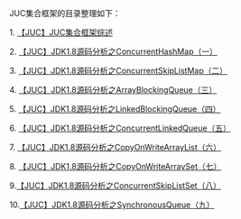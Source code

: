 JUC集合框架的目录整理如下：

1\. [【JUC】JUC集合框架综述](http://www.cnblogs.com/leesf456/p/5428630.html)

2\.
[【JUC】JDK1.8源码分析之ConcurrentHashMap（一）](http://www.cnblogs.com/leesf456/p/5453341.html)

3\.
[【JUC】JDK1.8源码分析之ConcurrentSkipListMap（二）](http://www.cnblogs.com/leesf456/p/5512817.html)

4\.
[【JUC】JDK1.8源码分析之ArrayBlockingQueue（三）](http://www.cnblogs.com/leesf456/p/5533770.html)

5\.
[【JUC】JDK1.8源码分析之LinkedBlockingQueue（四）](http://www.cnblogs.com/leesf456/p/5539071.html)

6\.
[【JUC】JDK1.8源码分析之ConcurrentLinkedQueue（五）](http://www.cnblogs.com/leesf456/p/5539142.html)

7\.
[【JUC】JDK1.8源码分析之CopyOnWriteArrayList（六）](http://www.cnblogs.com/leesf456/p/5547853.html)

8\.
[【JUC】JDK1.8源码分析之CopyOnWriteArraySet（七）](http://www.cnblogs.com/leesf456/p/5549138.html)

9.[【JUC】JDK1.8源码分析之ConcurrentSkipListSet（八）](http://www.cnblogs.com/leesf456/p/5549820.html)

10.[【JUC】JDK1.8源码分析之SynchronousQueue（九）](http://www.cnblogs.com/leesf456/p/5560362.html)

